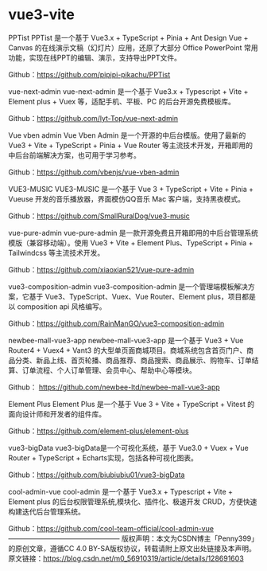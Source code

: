 # vue3-vite

PPTist
PPTist 是一个基于 Vue3.x + TypeScript + Pinia + Ant Design Vue + Canvas  的在线演示文稿（幻灯片）应用，还原了大部分 Office PowerPoint 常用功能，实现在线PPT的编辑、演示，支持导出PPT文件。



 

Github：https://github.com/pipipi-pikachu/PPTist

vue-next-admin
vue-next-admin 是一个基于 Vue3.x + Typescript + Vite + Element plus + Vuex 等，适配手机、平板、PC 的后台开源免费模板库。



 

Github：https://github.com/lyt-Top/vue-next-admin

Vue vben admin
Vue Vben Admin 是一个开源的中后台模版。使用了最新的 Vue3 + Vite + TypeScript + Pinia + Vue Router 等主流技术开发，开箱即用的中后台前端解决方案，也可用于学习参考。



 

Github：https://github.com/vbenjs/vue-vben-admin

VUE3-MUSIC
VUE3-MUSIC 是一个基于 Vue 3 + TypeScript + Vite + Pinia + Vueuse 开发的音乐播放器，界面模仿QQ音乐 Mac 客户端，支持黑夜模式。



 

Github：https://github.com/SmallRuralDog/vue3-music

vue-pure-admin
vue-pure-admin 是一款开源免费且开箱即用的中后台管理系统模版（兼容移动端）。使用 Vue3 + Vite + Element Plus、TypeScript + Pinia + Tailwindcss 等主流技术开发。



 

Github：https://github.com/xiaoxian521/vue-pure-admin

vue3-composition-admin
vue3-composition-admin 是一个管理端模板解决方案，它基于 Vue3、TypeScript、Vuex、Vue Router、Element plus，项目都是以 composition api 风格编写。



 

Github：https://github.com/RainManGO/vue3-composition-admin

newbee-mall-vue3-app
newbee-mall-vue3-app 是一个基于 Vue3 + Vue Router4 + Vuex4 + Vant3 的大型单页面商城项目。商城系统包含首页门户、商品分类、新品上线、首页轮播、商品推荐、商品搜索、商品展示、购物车、订单结算、订单流程、个人订单管理、会员中心、帮助中心等模块。



 

Github： https://github.com/newbee-ltd/newbee-mall-vue3-app

Element Plus
Element Plus 是一个基于 Vue 3 + Vite + TypeScript + Vitest 的面向设计师和开发者的组件库。 

 

Github：https://github.com/element-plus/element-plus

vue3-bigData
vue3-bigData是一个可视化系统，基于 Vue3.0 + Vuex + Vue Router + TypeScript + Echarts实现，包括各种可视化图表。



 

Github：https://github.com/biubiubiu01/vue3-bigData

cool-admin-vue
cool-admin 是一个基于  Vue3.x + Typescript + Vite + Element plus 的后台权限管理系统,模块化、插件化、极速开发 CRUD，方便快速构建迭代后台管理系统。



 

Github：https://github.com/cool-team-official/cool-admin-vue
————————————————
版权声明：本文为CSDN博主「Penny399」的原创文章，遵循CC 4.0 BY-SA版权协议，转载请附上原文出处链接及本声明。
原文链接：https://blog.csdn.net/m0_56910319/article/details/128691603
